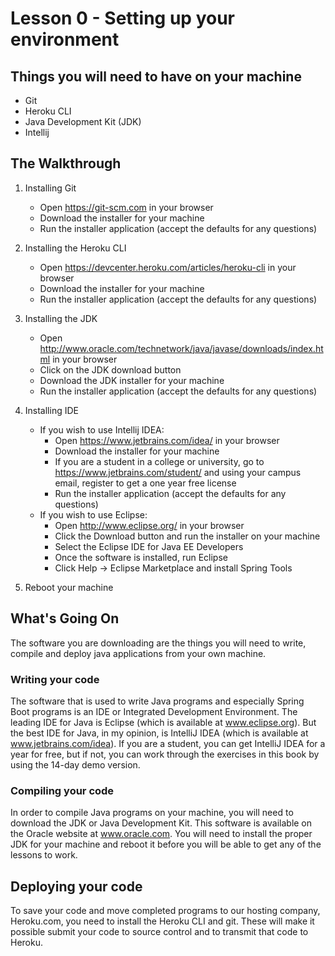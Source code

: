 # Lesson 0 - Setting up your environment 


## Things you will need to have on your machine
* Git
* Heroku CLI
* Java Development Kit (JDK)
* Intellij

## The Walkthrough 

1. Installing Git 
	* Open https://git-scm.com in your browser
  	* Download the installer for your machine 
  	* Run the installer application (accept the defaults for any questions)   

2. Installing the Heroku CLI 
	* Open https://devcenter.heroku.com/articles/heroku-cli in your browser 
  	* Download the installer for your machine 
	* Run the installer application (accept the defaults for any questions)
  
3. Installing the JDK
  	* Open http://www.oracle.com/technetwork/java/javase/downloads/index.html in your browser
  	* Click on the JDK download button
  	* Download the JDK installer for your machine
  	* Run the installer application (accept the defaults for any questions)
  
4. Installing IDE
	* If you wish to use Intellij IDEA:
  		* Open https://www.jetbrains.com/idea/ in your browser
  		* Download the installer for your machine
  		* If you are a student in a college or university, go to https://www.jetbrains.com/student/ and using your campus email, register to get a one year free license
		* Run the installer application (accept the defaults for any questions)
	* If you wish to use Eclipse:
		* Open http://www.eclipse.org/ in your browser
		* Click the Download button and run the installer on your machine
		* Select the Eclipse IDE for Java EE Developers
		* Once the software is installed, run Eclipse  
		* Click Help -> Eclipse Marketplace and install Spring Tools

5. Reboot your machine

## What's Going On
The software you are downloading are the things you will need to write, compile and deploy java applications from your own machine.

### Writing your code
The software that is used to write Java programs and especially Spring Boot programs is an IDE or Integrated Development Environment. The leading IDE for Java is Eclipse (which is available at www.eclipse.org). But the best IDE for Java, in my opinion, is IntelliJ IDEA (which is available at www.jetbrains.com/idea). If you are a student, you can get IntelliJ IDEA for a year for free, but if not, you can work through the exercises in this book by using the 14-day demo version. 

### Compiling your code
In order to compile Java programs on your machine, you will need to download the JDK or Java Development Kit. This software is available on the Oracle website at www.oracle.com. You will need to install the proper JDK for your machine and reboot it before you will be able to get any of the lessons to work. 

## Deploying your code
To save your code and move completed programs to our hosting company, Heroku.com, you need to install the Heroku CLI and git. These will make it possible submit your code to source control and to transmit that code to Heroku. 
